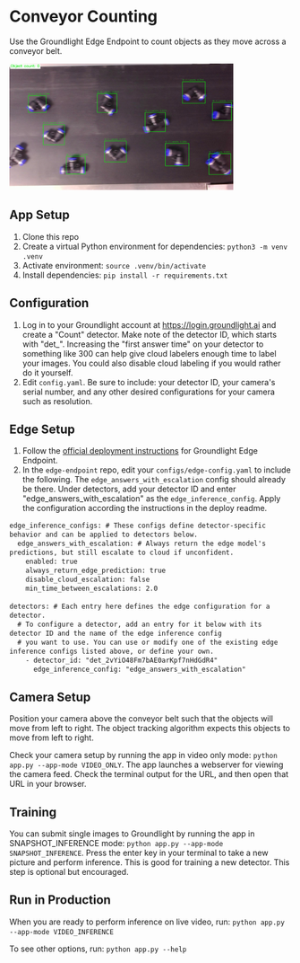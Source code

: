 # Conveyor Counting

Use the Groundlight Edge Endpoint to count objects as they move across a conveyor belt. 

<img src="assets/items_on_conveyor.png" alt="Items on Conveyor" width="400">

## App Setup
1. Clone this repo
1. Create a virtual Python environment for dependencies: `python3 -m venv .venv`
1. Activate environment: `source .venv/bin/activate`
1. Install dependencies: `pip install -r requirements.txt`

## Configuration
1. Log in to your Groundlight account at https://login.groundlight.ai and create a "Count" detector. Make note of the detector ID, which starts with "det_". Increasing the "first answer time" on your detector to something like 300 can help give cloud labelers enough time to label your images. You could also disable cloud labeling if you would rather do it yourself. 
1. Edit `config.yaml`. Be sure to include: your detector ID, your camera's serial number, and any other desired configurations for your camera such as resolution.

## Edge Setup
1. Follow the [official deployment instructions](https://github.com/groundlight/edge-endpoint/blob/main/deploy/README.md) for Groundlight Edge Endpoint.
1. In the `edge-endpoint` repo, edit your `configs/edge-config.yaml` to include the following. The `edge_answers_with_escalation` config should already be there. Under detectors, add your detector ID and enter "edge_answers_with_escalation" as the `edge_inference_config`. Apply the configuration according the instructions in the deploy readme. 

```
edge_inference_configs: # These configs define detector-specific behavior and can be applied to detectors below.
  edge_answers_with_escalation: # Always return the edge model's predictions, but still escalate to cloud if unconfident.
    enabled: true
    always_return_edge_prediction: true
    disable_cloud_escalation: false
    min_time_between_escalations: 2.0

detectors: # Each entry here defines the edge configuration for a detector.
  # To configure a detector, add an entry for it below with its detector ID and the name of the edge inference config
  # you want to use. You can use or modify one of the existing edge inference configs listed above, or define your own.
    - detector_id: "det_2vYiO48Fm7bAE0arKpf7nHdGdR4"
      edge_inference_config: "edge_answers_with_escalation"
```
## Camera Setup
Position your camera above the conveyor belt such that the objects will move from left to right. The object tracking algorithm expects this objects to move from left to right.

Check your camera setup by running the app in video only mode: `python app.py --app-mode VIDEO_ONLY`. The app launches a webserver for viewing the camera feed. Check the terminal output for the URL, and then open that URL in your browser. 

## Training
You can submit single images to Groundlight by running the app in SNAPSHOT_INFERENCE mode: `python app.py --app-mode SNAPSHOT_INFERENCE`. Press the enter key in your terminal to take a new picture and perform inference. This is good for training a new detector. This step is optional but encouraged. 

## Run in Production
When you are ready to perform inference on live video, run: `python app.py --app-mode VIDEO_INFERENCE`

To see other options, run: `python app.py --help`